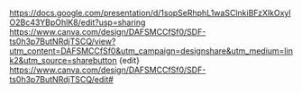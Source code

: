 https://docs.google.com/presentation/d/1sopSeRhphL1waSClnkiBFzXlkOxylO2Bc43YBpOhlK8/edit?usp=sharing
https://www.canva.com/design/DAFSMCCfSf0/SDF-ts0h3p7ButNRdjTSCQ/view?utm_content=DAFSMCCfSf0&utm_campaign=designshare&utm_medium=link2&utm_source=sharebutton
{edit} https://www.canva.com/design/DAFSMCCfSf0/SDF-ts0h3p7ButNRdjTSCQ/edit# 
